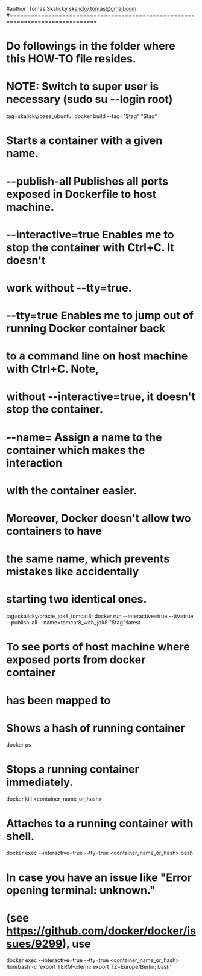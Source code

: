 #author      :Tomas Skalicky <skalicky.tomas@gmail.com>
#===============================================================================

# Do followings in the folder where this HOW-TO file resides.
# NOTE: Switch to super user is necessary (sudo su --login root)

tag=skalicky/base_ubuntu; docker build --tag="$tag" "$tag"

# Starts a container with a given name.
#   --publish-all       Publishes all ports exposed in Dockerfile to host machine.
#   --interactive=true  Enables me to stop the container with Ctrl+C. It doesn't
#                       work without --tty=true.
#   --tty=true          Enables me to jump out of running Docker container back
#                       to a command line on host machine with Ctrl+C. Note,
#                       without --interactive=true, it doesn't stop the container.
#   --name=<NAME>       Assign a name to the container which makes the interaction
#                       with the container easier.
#                       Moreover, Docker doesn't allow two containers to have
#                       the same name, which prevents mistakes like accidentally
#                       starting two identical ones.
tag=skalicky/oracle_jdk8_tomcat8; docker run --interactive=true --tty=true --publish-all --name=tomcat8_with_jdk8 "$tag":latest

# To see ports of host machine where exposed ports from docker container
# has been mapped to
# Shows a hash of running container
docker ps

# Stops a running container immediately.
docker kill <container_name_or_hash>

# Attaches to a running container with shell.
docker exec --interactive=true --tty=true <container_name_or_hash> bash
# In case you have an issue like "Error opening terminal: unknown."
# (see https://github.com/docker/docker/issues/9299), use
docker exec --interactive=true --tty=true <container_name_or_hash> /bin/bash -c 'export TERM=xterm; export TZ=Europe/Berlin; bash'

